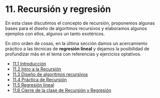 # 11. Recursión y regresión
En esta clase discutimos el concepto de recursión, proponemos algunas bases para el diseño de algoritmos recursivos y elaboramos algunos ejemplos con ellos, algunos un tanto esotéricos.

En otro orden de cosas, en la última sección damos un acercamiento práctico a las técnicas  de **regresión lineal** y dejamos la posibilidad de profundizar más en el tema con referencias y ejercicios optativos. 

* [11.1 Introducción](01_Introduccion.md)
* [11.2 Intro a la Recursión](02_Recursion.md)
* [11.3 Diseño de algoritmos recursivos](03_Diseno_Recursivo.md)
* [11.4 Práctica de Recursión](04_EjerciciosRec.md)
* [11.5 Regresión lineal](05_Regresion_Lineal.md)
* [11.6 Cierre de la clase de Recursión y Regresión](06_Cierre.md)
